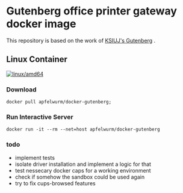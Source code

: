 # Gutenberg office printer gateway docker image

This repository is based on the work of [KSIUJ's ](https://github.com/KSIUJ) [Gutenberg](https://github.com/KSIUJ/gutenberg) .

## Linux Container

[![linux/amd64](https://github.com/Apfelwurm/docker-gutenberg/actions/workflows/build-linux-image.yml/badge.svg?branch=main)](https://github.com/Apfelwurm/docker-gutenberg/actions/workflows/build-linux-image.yml)

### Download

```shell
docker pull apfelwurm/docker-gutenberg;
```

<!-- ### Run Self Tests

The image includes a test script that can be used to verify its contents. No changes or pull-requests will be accepted to this repository if any tests fail.

```shell
docker run -it --rm apfelwurm/docker-gutenberg ./ll-tests/test-gutenberg.sh;
``` -->

### Run Interactive Server

```shell
docker run -it --rm --net=host apfelwurm/docker-gutenberg
```

### todo

* implement tests
* isolate driver installation and implement a logic for that
* test nessecary docker caps for a working environment
* check if somehow the sandbox could be used again
* try to fix cups-browsed features
